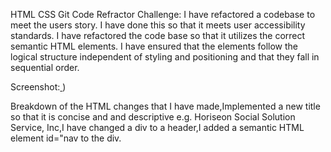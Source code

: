 HTML CSS Git Code Refractor Challenge:
I have refactored a codebase to meet the users story. 
I have done this so that it meets user accessibility standards. 
I have refactored the code base so that it utilizes the correct semantic HTML elements. 
I have ensured that the elements follow the logical structure independent of styling and positioning and that they fall in sequential order.

Screenshot:[
](https://github.com/viren15152/Week-1-Code-Refactor-Viren/assets/144032304/fece3baf-5511-4aca-b411-62ecb754524f))

Breakdown of the HTML changes that I have made,Implemented a new title so that it is concise and and descriptive e.g. Horiseon Social Solution Service, Inc,I have changed a div to a header,I added a semantic HTML element id="nav to the div.
